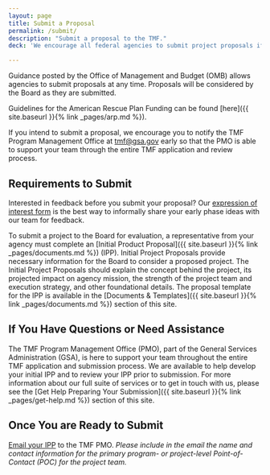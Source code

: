 ```yaml
---
layout: page
title: Submit a Proposal
permalink: /submit/
description: "Submit a proposal to the TMF."
deck: 'We encourage all federal agencies to submit project proposals if the vision, mission, and use of TMF makes sense for agency IT modernization efforts.'

---
```


Guidance posted by the Office of Management and Budget (OMB) allows agencies to submit proposals at any time. Proposals will be considered by the Board as they are submitted.

Guidelines for the American Rescue Plan Funding can be found [here]({{ site.baseurl }}{% link _pages/arp.md %}).

If you intend to submit a proposal, we encourage you to notify the TMF Program Management Office at [tmf@gsa.gov](mailto:tmf@gsa.gov) early so that the PMO is able to support your team through the entire TMF application and review process.


## Requirements to Submit

Interested in feedback before you submit your proposal? Our [expression of interest form](https://touchpoints.app.cloud.gov/touchpoints/cfd21923/submit)  is the best way to informally share your early phase ideas with our team for feedback.

To submit a project to the Board for evaluation, a representative from your agency must complete an [Initial Product Proposal]({{ site.baseurl }}{% link _pages/documents.md %}) (IPP). Initial Project Proposals provide necessary information for the Board to consider a proposed project. The Initial Project Proposals should explain the concept behind the project, its projected impact on agency mission, the strength of the project team and execution strategy, and other foundational details. The proposal template for the IPP is available in the [Documents & Templates]({{ site.baseurl }}{% link _pages/documents.md %}) section of this site. 

## If You Have Questions or Need Assistance

The TMF Program Management Office (PMO), part of the General Services Administration (GSA), is here to support your team throughout the entire TMF application and submission process. We are available to help develop your initial IPP and to review your IPP prior to submission. For more information about our full suite of services or to get in touch with us, please see the [Get Help Preparing Your Submission]({{ site.baseurl }}{% link _pages/get-help.md %}) section of this site.

## Once You are Ready to Submit 

[Email your IPP](mailto:tmf@gsa.gov) to the TMF PMO. _Please include in the email the name and contact information for the primary program- or project-level Point-of-Contact (POC) for the project team._
